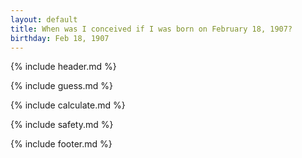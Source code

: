 ```yaml
---
layout: default
title: When was I conceived if I was born on February 18, 1907?
birthday: Feb 18, 1907
---
```


{% include header.md %}

{% include guess.md %}

{% include calculate.md %}

{% include safety.md %}

{% include footer.md %}



